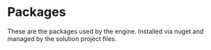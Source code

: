 # Packages

These are the packages used by the engine. Installed via nuget and managed by the solution project files.